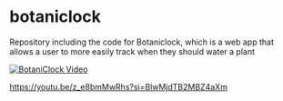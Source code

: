 # botaniclock
Repository including the code for Botaniclock, which is a web app that allows a user to more easily track when they should water a plant

[![BotaniClock Video](https://youtu.be/z_e8bmMwRhs?si=BlwMjdTB2MBZ4aXm/0.jpg)](https://youtu.be/z_e8bmMwRhs?si=BlwMjdTB2MBZ4aXm)

https://youtu.be/z_e8bmMwRhs?si=BlwMjdTB2MBZ4aXm
